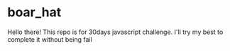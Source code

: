 # boar_hat
Hello there!
This repo is for 30days javascript challenge.
I'll try my best to complete it without being fail

